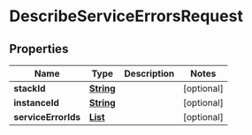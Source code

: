 

# DescribeServiceErrorsRequest


## Properties

| Name | Type | Description | Notes |
|------------ | ------------- | ------------- | -------------|
|**stackId** | [**String**](String.md) |  |  [optional] |
|**instanceId** | [**String**](String.md) |  |  [optional] |
|**serviceErrorIds** | [**List**](List.md) |  |  [optional] |



